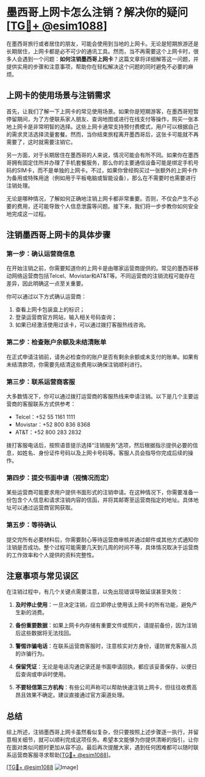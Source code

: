 # 墨西哥上网卡怎么注销？解决你的疑问[[TG💪+ @esim1088](https://t.me/s/esim1088)]

在墨西哥旅行或者居住的朋友，可能会使用到当地的上网卡。无论是短期旅游还是长期居住，上网卡都是必不可少的通讯工具。然而，当不再需要这个上网卡时，很多人会遇到一个问题：**如何注销墨西哥上网卡**？这篇文章将详细解答这一问题，并提供实用的步骤和注意事项，帮助你在轻松解决这个问题的同时避免不必要的麻烦。

## 上网卡的使用场景与注销需求

首先，让我们了解一下上网卡的常见使用场景。如果你是短期游客，在墨西哥短暂停留期间，为了方便联系家人朋友、查询地图或进行在线支付等操作，购买一张本地上网卡是非常明智的选择。这些上网卡通常支持预付费模式，用户可以根据自己的需求灵活选择流量套餐。然而，当你结束旅程离开墨西哥后，这张卡可能就不再需要了，这时就需要注销它。

另一方面，对于长期居住在墨西哥的人来说，情况可能会有所不同。如果你在墨西哥拥有固定住所并办理了手机套餐服务，那么你的主要通信设备可能是绑定手机号码的SIM卡，而不是单独的上网卡。不过，如果你曾经购买过一张额外的上网卡作为备用或特殊用途（例如用于平板电脑或智能设备），那么在不需要时也需要进行注销处理。

无论是哪种情况，了解如何正确地注销上网卡都非常重要。否则，不仅会产生不必要的费用，还可能导致个人信息泄露等问题。接下来，我们将一步步教你如何安全地完成这一过程。

## 注销墨西哥上网卡的具体步骤

### 第一步：确认运营商信息
在开始注销之前，你需要知道你的上网卡是由哪家运营商提供的。常见的墨西哥移动网络运营商包括Telcel、Movistar和AT&T等。不同运营商的注销流程可能存在差异，因此明确这一点至关重要。

你可以通过以下方式确认运营商：
1. 查看上网卡包装盒上的标识；
2. 登录运营商官方网站，输入相关号码查询；
3. 如果已经激活使用过该卡，可以通过拨打客服热线咨询。

### 第二步：检查账户余额及未结清账单
在正式申请注销前，请务必检查你的账户是否有剩余余额或未支付的账单。如果有未结清款项，你需要先结清这些费用以确保注销顺利进行。

### 第三步：联系运营商客服
大多数情况下，你可以通过拨打运营商的客服热线来申请注销。以下是几个主要运营商的客服联系方式供参考：
- Telcel：+52 55 1161 1111
- Movistar：+52 800 836 8368
- AT&T：+52 800 283 2832

拨打客服电话后，按照语音提示选择“注销服务”选项，然后根据指示提供必要的信息，如姓名、身份证件号码以及上网卡号码等。客服人员会指导你完成后续的操作。

### 第四步：提交书面申请（视情况而定）
某些运营商可能要求用户提供书面形式的注销申请。在这种情况下，你需要准备一份包含个人信息和请求注销内容的信函，并将其邮寄至运营商指定的地址。具体地址可以通过运营商官网获取。

### 第五步：等待确认
提交完所有必要材料后，你需要耐心等待运营商审核并通过邮件或其他方式通知你注销是否成功。整个过程可能需要几天到几周的时间不等，具体情况取决于运营商的工作效率和个人提供的资料完整性。

## 注意事项与常见误区

在注销过程中，有几个关键点需要注意，以免出现错误导致延误甚至失败：

1. **及时停止使用**：一旦决定注销，应立即停止使用该上网卡的所有功能，避免产生新的消费。
   
2. **备份重要数据**：如果上网卡内存储有重要文件或照片，请提前备份，因为注销后这些数据将无法找回。

3. **警惕诈骗电话**：在联系运营商客服时，注意核实对方身份，谨防冒充客服人员的诈骗行为。

4. **保留凭证**：无论是电话沟通记录还是书面申请回执，都应该妥善保存，以便日后查询或申诉时使用。

5. **不要轻信第三方机构**：有些公司声称可以帮助快速注销上网卡，但往往收费高昂且效果不确定。建议直接通过官方渠道处理。

## 总结

综上所述，注销墨西哥上网卡虽然看似复杂，但只要按照上述步骤逐一执行，并留意相关细节，就可以顺利完成这项任务。希望本文能够为你提供清晰的指引，让你在面对类似问题时更加从容不迫。最后再次提醒大家，遇到任何困难都可以随时联系运营商客服寻求帮助[[TG💪+ @esim1088](https://t.me/s/esim1088)]。

[[TG💪+ @esim1088](https://t.me/s/esim1088) ![Image](https://i.postimg.cc/4NQfJmqS/Snipaste-2025-05-13-00-14-12.png)]